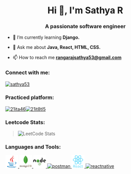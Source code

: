 <h1 align="center">Hi 👋, I'm Sathya R</h1>
<h3 align="center">A passionate software engineer </h3>

- 🌱 I’m currently learning **Django.**

- 💬 Ask me about **Java, React, HTML, CSS.**

- 📫 How to reach me **rangarajsathya53@gmail.com**

<h3 align="left">Connect with me:</h3>
<p align="left"><a href="https://linkedin.com/in/sathya53" target="blank"><img align="center" src="https://raw.githubusercontent.com/rahuldkjain/github-profile-readme-generator/master/src/images/icons/Social/linked-in-alt.svg" alt="sathya53" height="30" width="40" /></a></p>

<h3 align="left">Practiced platform:</h3><p align="left"><a href="https://www.leetcode.com/21ita46" target="blank"><img align="center" src="https://raw.githubusercontent.com/rahuldkjain/github-profile-readme-generator/master/src/images/icons/Social/leet-code.svg" alt="21ita46" height="30" width="40" /></a><a href="https://auth.geeksforgeeks.org/user/21it8tl5" target="blank"><img align="center" src="https://raw.githubusercontent.com/rahuldkjain/github-profile-readme-generator/master/src/images/icons/Social/geeks-for-geeks.svg" alt="21it8tl5" height="30" width="40" /></a></p>

### Leetcode Stats:
> ![LeetCode Stats](https://leetcode.card.workers.dev/21ita46?theme=default&font=baloo&extension=null)
<h3 align="left">Languages and Tools:</h3>
<p align="left"> <a href="https://expressjs.com" target="_blank" rel="noreferrer"> <img src="https://raw.githubusercontent.com/devicons/devicon/master/icons/java/java-original.svg" alt="java" width="40" height="40"/> </a> <a href="https://www.mongodb.com/" target="_blank" rel="noreferrer"> <img src="https://raw.githubusercontent.com/devicons/devicon/master/icons/mongodb/mongodb-original-wordmark.svg" alt="mongodb" width="40" height="40"/> </a> <a href="https://www.mysql.com/" target="_blank" rel="noreferrer">  <img src="https://raw.githubusercontent.com/devicons/devicon/master/icons/nodejs/nodejs-original-wordmark.svg" alt="nodejs" width="40" height="40"/> </a> <a href="https://postman.com" target="_blank" rel="noreferrer"> <img src="https://www.vectorlogo.zone/logos/getpostman/getpostman-icon.svg" alt="postman" width="40" height="40"/> </a> <a href="https://reactjs.org/" target="_blank" rel="noreferrer"> <img src="https://raw.githubusercontent.com/devicons/devicon/master/icons/react/react-original-wordmark.svg" alt="react" width="40" height="40"/> </a> <a href="https://reactnative.dev/" target="_blank" rel="noreferrer"> <img src="https://reactnative.dev/img/header_logo.svg" alt="reactnative" width="40" height="40"/> </a> </p>
